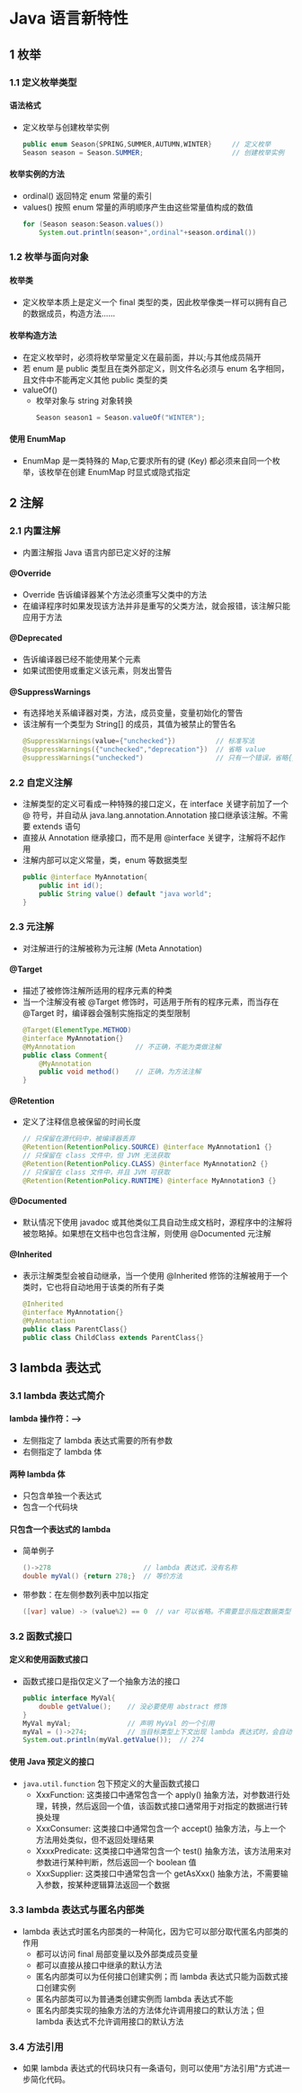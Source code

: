 <link rel="stylesheet" href="style.css">
<h1> Java 语言新特性 </h1>
<h2> 1 枚举 </h2>
<h3> 1.1 定义枚举类型 </h3>
<h4> 语法格式 </h4>

  - 定义枚举与创建枚举实例
    ```java
    public enum Season{SPRING,SUMMER,AUTUMN,WINTER}     // 定义枚举
    Season season = Season.SUMMER;                      // 创建枚举实例
    ```

<h4> 枚举实例的方法 </h4>

  - ordinal() 返回特定 enum 常量的索引
  - values() 按照 enum 常量的声明顺序产生由这些常量值构成的数值
    ```java
    for (Season season:Season.values())
        System.out.println(season+",ordinal"+season.ordinal())
    ```

<h3> 1.2 枚举与面向对象 </h3>
<h4> 枚举类 </h4>

  - 定义枚举本质上是定义一个 final 类型的类，因此枚举像类一样可以拥有自己的数据成员，构造方法......

<h4> 枚举构造方法 </h4>

  - 在定义枚举时，必须将枚举常量定义在最前面，并以;与其他成员隔开
  - 若 enum 是 public 类型且在类外部定义，则文件名必须与 enum 名字相同，且文件中不能再定义其他 public 类型的类
  - valueOf()
    - 枚举对象与 string 对象转换
      ```java
      Season season1 = Season.valueOf("WINTER");
      ```
<h4> 使用 EnumMap </h4>

  - EnumMap 是一类特殊的 Map,它要求所有的键 (Key) 都必须来自同一个枚举，该枚举在创建 EnumMap 时显式或隐式指定

<h2> 2 注解 </h2>
<h3> 2.1 内置注解 </h3>

  - 内置注解指 Java 语言内部已定义好的注解

<h4> @Override </h4>

  - Override 告诉编译器某个方法必须重写父类中的方法
  - 在编译程序时如果发现该方法并非是重写的父类方法，就会报错，该注解只能应用于方法

<h4> @Deprecated </h4>

  - 告诉编译器已经不能使用某个元素
  - 如果试图使用或重定义该元素，则发出警告

<h4> @SuppressWarnings </h4>

  - 有选择地关系编译器对类，方法，成员变量，变量初始化的警告
  - 该注解有一个类型为 String[] 的成员，其值为被禁止的警告名
    ```java
    @SuppressWarnings(value={"unchecked"})          // 标准写法
    @suppressWarnings({"unchecked","deprecation"})  // 省略 value
    @suppressWarnings("unchecked")                  // 只有一个错误，省略{}
    ```

<h3> 2.2 自定义注解 </h3>

  - 注解类型的定义可看成一种特殊的接口定义，在 interface 关键字前加了一个 @ 符号，并自动从 java.lang.annotation.Annotation 接口继承该注解。不需要 extends 语句
  - 直接从 Annotation 继承接口，而不是用 @interface 关键字，注解将不起作用
  - 注解内部可以定义常量，类，enum 等数据类型
    ```java
    public @interface MyAnnotation{
        public int id();
        public String value() default "java world";
    }
    ```

<h3> 2.3 元注解 </h3>

  - 对注解进行的注解被称为元注解 (Meta Annotation)

<h4> @Target </h4>

  - 描述了被修饰注解所适用的程序元素的种类
  - 当一个注解没有被 @Target 修饰时，可适用于所有的程序元素，而当存在 @Target 时，编译器会强制实施指定的类型限制
    ```java
    @Target(ElementType.METHOD)
    @interface MyAnnotation{}
    @MyAnnotation               // 不正确，不能为类做注解
    public class Comment{
        @MyAnnotation
        public void method()    // 正确，为方法注解
    }
    ```

<h4> @Retention </h4>

  - 定义了注释信息被保留的时间长度
    ```java
    // 只保留在源代码中，被编译器丢弃
    @Retention(RetentionPolicy.SOURCE) @interface MyAnnotation1 {}
    // 只保留在 class 文件中，但 JVM 无法获取
    @Retention(RetentionPolicy.CLASS) @interface MyAnnotation2 {}
    // 只保留在 class 文件中，并且 JVM 可获取
    @Retention(RetentionPolicy.RUNTIME) @interface MyAnnotation3 {}
    ```

<h4> @Documented </h4>

  - 默认情况下使用 javadoc 或其他类似工具自动生成文档时，源程序中的注解将被忽略掉。如果想在文档中也包含注解，则使用 @Documented 元注解

<h4> @Inherited </h4>

  - 表示注解类型会被自动继承，当一个使用 @Inherited 修饰的注解被用于一个类时，它也将自动地用于该类的所有子类
    ```java
    @Inherited
    @interface MyAnnotation{}
    @MyAnnotation
    public class ParentClass{}
    public class ChildClass extends ParentClass{}
    ```

<h2> 3 lambda 表达式 </h2>
<h3> 3.1 lambda 表达式简介 </h3>
<h4> lambda 操作符：--> </h4>

  - 左侧指定了 lambda 表达式需要的所有参数
  - 右侧指定了 lambda 体

<h4> 两种 lambda 体 </h4>  

  - 只包含单独一个表达式
  - 包含一个代码块

<h4> 只包含一个表达式的 lambda </h4>

  - 简单例子
    ```java
    ()->278                       // lambda 表达式，没有名称
    double myVal() {return 278;}  // 等价方法
    ```
  - 带参数：在左侧参数列表中加以指定
    ```java
    ([var] value) -> (value%2) == 0  // var 可以省略。不需要显示指定数据类型
    ```

<h3> 3.2 函数式接口 </h3>
<h4> 定义和使用函数式接口 </h4>

  - 函数式接口是指仅定义了一个抽象方法的接口
    ```java
    public interface MyVal{
        double getValue();    // 没必要使用 abstract 修饰
    }
    MyVal myVal;              // 声明 MyVal 的一个引用
    myVal = ()->274;          // 当目标类型上下文出现 lambda 表达式时，会自动创建实例
    System.out.println(myVal.getValue());  // 274
    ```

<h4> 使用 Java 预定义的接口 </h4>

  - ```java.util.function``` 包下预定义的大量函数式接口
    - XxxFunction: 这类接口中通常包含一个 apply() 抽象方法，对参数进行处理，转换，然后返回一个值，该函数式接口通常用于对指定的数据进行转换处理
    - XxxConsumer: 这类接口中通常包含一个 accept() 抽象方法，与上一个方法用处类似，但不返回处理结果
    - XxxxPredicate: 这类接口中通常包含一个 test() 抽象方法，该方法用来对参数进行某种判断，然后返回一个 boolean 值
    - XxxSupplier: 这类接口中通常包含一个 getAsXxx() 抽象方法，不需要输入参数，按某种逻辑算法返回一个数据

<h3> 3.3 lambda 表达式与匿名内部类 </h3>

  - lambda 表达式时匿名内部类的一种简化，因为它可以部分取代匿名内部类的作用
    - 都可以访问 final 局部变量以及外部类成员变量
    - 都可以直接从接口中继承的默认方法
    - 匿名内部类可以为任何接口创建实例；而 lambda 表达式只能为函数式接口创建实例
    - 匿名内部类可以为普通类创建实例而 lambda 表达式不能
    - 匿名内部类实现的抽象方法的方法体允许调用接口的默认方法；但 lambda 表达式不允许调用接口的默认方法

<h3> 3.4 方法引用 </h3>

  - 如果 lambda 表达式的代码块只有一条语句，则可以使用"方法引用"方式进一步简化代码。